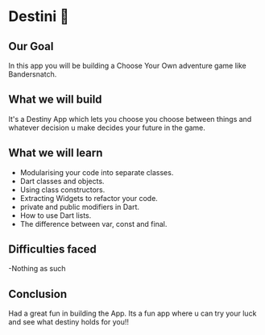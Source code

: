 # Destini 🤔

## Our Goal

In this app you will be building a Choose Your Own adventure game like Bandersnatch.


## What we will build

It's a Destiny App which lets you choose you choose between things and whatever decision u make decides your future in the game.

## What we will learn

- Modularising your code into separate classes.
- Dart classes and objects.
- Using class constructors.
- Extracting Widgets to refactor your code.
- private and public modifiers in Dart.
- How to use Dart lists.
- The difference between var, const and final.

## Difficulties faced

-Nothing as such


## Conclusion

Had a great fun in building the App. Its a fun app where u can try your luck and see what destiny holds for you!!
